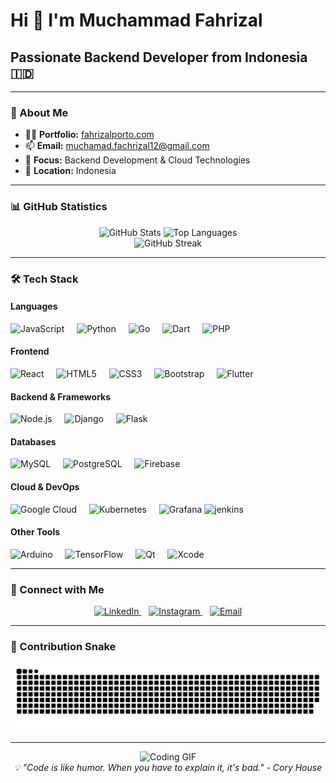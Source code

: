 # Hi 👋 I'm Muchammad Fahrizal
## Passionate Backend Developer from Indonesia 🇮🇩

---

### 🚀 About Me
- 👨‍💻 **Portfolio:** [fahrizalporto.com](https://fahrizalporto.com)
- 📫 **Email:** muchamad.fachrizal12@gmail.com
- 🌱 **Focus:** Backend Development & Cloud Technologies
- 📍 **Location:** Indonesia

---

### 📊 GitHub Statistics

<div align="center">
  <img src="https://github-readme-stats.vercel.app/api?username=Fahrizal0112&hide_title=false&hide_rank=false&show_icons=true&include_all_commits=true&count_private=true&disable_animations=false&theme=dracula&locale=en&hide_border=false" height="170" alt="GitHub Stats" />
  <img src="https://github-readme-stats.vercel.app/api/top-langs?username=Fahrizal0112&locale=en&hide_title=false&layout=compact&card_width=320&langs_count=8&theme=dracula&hide_border=false" height="170" alt="Top Languages" />
</div>

<div align="center">
  <img src="https://github-readme-streak-stats.herokuapp.com/?user=Fahrizal0112&theme=dark&hide_border=false" alt="GitHub Streak" />
</div>

---

### 🛠️ Tech Stack

#### **Languages**
<div align="left">
  <img src="https://cdn.jsdelivr.net/gh/devicons/devicon/icons/javascript/javascript-original.svg" height="40" alt="JavaScript" title="JavaScript" />
  <img width="12" />
  <img src="https://cdn.jsdelivr.net/gh/devicons/devicon/icons/python/python-original.svg" height="40" alt="Python" title="Python" />
  <img width="12" />
  <img src="https://cdn.jsdelivr.net/gh/devicons/devicon/icons/go/go-original.svg" height="40" alt="Go" title="Go" />
  <img width="12" />
  <img src="https://cdn.jsdelivr.net/gh/devicons/devicon/icons/dart/dart-original.svg" height="40" alt="Dart" title="Dart" />
  <img width="12" />
  <img src="https://cdn.jsdelivr.net/gh/devicons/devicon/icons/php/php-original.svg" height="40" alt="PHP" title="PHP" />
</div>

#### **Frontend**
<div align="left">
  <img src="https://cdn.jsdelivr.net/gh/devicons/devicon/icons/react/react-original.svg" height="40" alt="React" title="React" />
  <img width="12" />
  <img src="https://cdn.jsdelivr.net/gh/devicons/devicon/icons/html5/html5-original.svg" height="40" alt="HTML5" title="HTML5" />
  <img width="12" />
  <img src="https://cdn.jsdelivr.net/gh/devicons/devicon/icons/css3/css3-original.svg" height="40" alt="CSS3" title="CSS3" />
  <img width="12" />
  <img src="https://cdn.jsdelivr.net/gh/devicons/devicon/icons/bootstrap/bootstrap-original.svg" height="40" alt="Bootstrap" title="Bootstrap" />
  <img width="12" />
  <img src="https://cdn.jsdelivr.net/gh/devicons/devicon/icons/flutter/flutter-original.svg" height="40" alt="Flutter" title="Flutter" />
</div>

#### **Backend & Frameworks**
<div align="left">
  <img src="https://cdn.jsdelivr.net/gh/devicons/devicon/icons/nodejs/nodejs-original.svg" height="40" alt="Node.js" title="Node.js" />
  <img width="12" />
  <img src="https://cdn.jsdelivr.net/gh/devicons/devicon/icons/django/django-plain.svg" height="40" alt="Django" title="Django" />
  <img width="12" />
  <img src="https://cdn.jsdelivr.net/gh/devicons/devicon/icons/flask/flask-original.svg" height="40" alt="Flask" title="Flask" />
</div>

#### **Databases**
<div align="left">
  <img src="https://cdn.jsdelivr.net/gh/devicons/devicon/icons/mysql/mysql-original.svg" height="40" alt="MySQL" title="MySQL" />
  <img width="12" />
  <img src="https://cdn.jsdelivr.net/gh/devicons/devicon/icons/postgresql/postgresql-original.svg" height="40" alt="PostgreSQL" title="PostgreSQL" />
  <img width="12" />
  <img src="https://cdn.jsdelivr.net/gh/devicons/devicon/icons/firebase/firebase-plain.svg" height="40" alt="Firebase" title="Firebase" />
</div>

#### **Cloud & DevOps**
<div align="left">
  <img src="https://cdn.jsdelivr.net/gh/devicons/devicon/icons/googlecloud/googlecloud-original.svg" height="40" alt="Google Cloud" title="Google Cloud" />
  <img width="12" />
  <img src="https://cdn.jsdelivr.net/gh/devicons/devicon/icons/kubernetes/kubernetes-plain.svg" height="40" alt="Kubernetes" title="Kubernetes" />
  <img width="12" />
  <img src="https://cdn.jsdelivr.net/gh/devicons/devicon/icons/grafana/grafana-original.svg" height="40" alt="Grafana" title="Grafana" />
  <img src="https://cdn.jsdelivr.net/gh/devicons/devicon/icons/jenkins/jenkins-original.svg" height="40" alt="jenkins" title="jenkins" />
</div>

#### **Other Tools**
<div align="left">
  <img src="https://cdn.jsdelivr.net/gh/devicons/devicon/icons/arduino/arduino-original.svg" height="40" alt="Arduino" title="Arduino" />
  <img width="12" />
  <img src="https://cdn.jsdelivr.net/gh/devicons/devicon/icons/tensorflow/tensorflow-original.svg" height="40" alt="TensorFlow" title="TensorFlow" />
  <img width="12" />
  <img src="https://cdn.jsdelivr.net/gh/devicons/devicon/icons/qt/qt-original.svg" height="40" alt="Qt" title="Qt" />
  <img width="12" />
  <img src="https://cdn.jsdelivr.net/gh/devicons/devicon/icons/xcode/xcode-original.svg" height="40" alt="Xcode" title="Xcode" />
</div>

---

### 🤝 Connect with Me

<div align="center">
  <a href="https://www.linkedin.com/in/muchammad-fahrizal/" target="_blank">
    <img src="https://img.shields.io/static/v1?message=LinkedIn&logo=linkedin&label=&color=0077B5&logoColor=white&labelColor=&style=for-the-badge" height="40" alt="LinkedIn" />
  </a>
  &nbsp;&nbsp;
  <a href="https://www.instagram.com/mfachrzl/" target="_blank">
    <img src="https://img.shields.io/static/v1?message=Instagram&logo=instagram&label=&color=E4405F&logoColor=white&labelColor=&style=for-the-badge" height="40" alt="Instagram" />
  </a>
  &nbsp;&nbsp;
  <a href="mailto:muchamad.fachrizal12@gmail.com" target="_blank">
    <img src="https://img.shields.io/static/v1?message=Email&logo=gmail&label=&color=D14836&logoColor=white&labelColor=&style=for-the-badge" height="40" alt="Email" />
  </a>
</div>

---

### 🐍 Contribution Snake
<div align="center">
  <img src="https://raw.githubusercontent.com/Fahrizal0112/Fahrizal0112/output/snake.svg" alt="Snake animation" />
</div>

---

<div align="center">
  <img src="https://media3.giphy.com/media/v1.Y2lkPTc5MGI3NjExaDB4bDV5aHUyZzNwb2syeDdwbDFtYzR5OHI4dzd4OTN2dGNqa3VvbiZlcD12MV9pbnRlcm5hbF9naWZfYnlfaWQmY3Q9Zw/CuuSHzuc0O166MRfjt/giphy.webp" width="200" alt="Coding GIF" />
</div>

<div align="center">
  <em>💡 "Code is like humor. When you have to explain it, it's bad." - Cory House</em>
</div>
